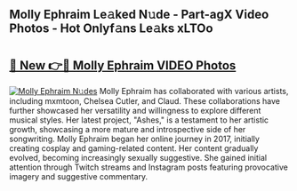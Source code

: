 ## Molly Ephraim Le𝚊ked N𝚞de - Part-agX Video Photos - Hot Onlyf𝚊ns Le𝚊ks xLTOo

# <h2><a href="http://ac49437.deff.icu/?id=Molly+Ephraim">🔗 New 👉🔴 Molly Ephraim VIDEO Photos</a></h2>

[![Molly Ephraim N𝚞des](https://i.imgur.com/rIISA9y.gif)](http://ac49437.deff.icu/?id=Molly+Ephraim)
Molly Ephraim has collaborated with various artists, including mxmtoon, Chelsea Cutler, and Claud. These collaborations have further showcased her versatility and willingness to explore different musical styles. Her latest project, "Ashes," is a testament to her artistic growth, showcasing a more mature and introspective side of her songwriting. Molly Ephraim began her online journey in 2017, initially creating cosplay and gaming-related content. Her content gradually evolved, becoming increasingly sexually suggestive. She gained initial attention through Twitch streams and Instagram posts featuring provocative imagery and suggestive commentary.
